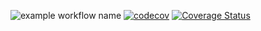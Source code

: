 ![example workflow name](https://github.com/devsouza/teste-ci-cd/workflows/build/badge.svg)
[![codecov](https://codecov.io/gh/DevSouza/teste-ci-cd/branch/master/graph/badge.svg)](https://codecov.io/gh/DevSouza/teste-ci-cd)
[![Coverage Status](https://coveralls.io/repos/github/DevSouza/teste-ci-cd/badge.svg?branch=master)](https://coveralls.io/github/DevSouza/teste-ci-cd?branch=master)
